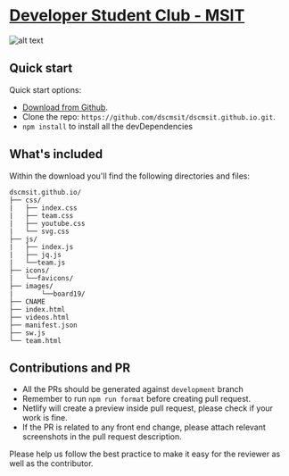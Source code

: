 # [Developer Student Club - MSIT](http://dsc.msit.in/)

<!-- https://github.com/dscmsit/dscmsit/blob/master/images/HomePageForREADME.jpg?raw=true -->

![alt text](https://i.ibb.co/7r0vdgg/Screenshot-2020-02-19-at-2-44-52-PM.png"DSC-MSIT")

## Quick start

Quick start options:

- [Download from Github](https://github.com/dscmsit/dscmsit.github.io.git).
- Clone the repo: `https://github.com/dscmsit/dscmsit.github.io.git`.
- `npm install` to install all the devDependencies

## What's included

Within the download you'll find the following directories and files:

```
dscmsit.github.io/
├── css/
|   ├── index.css
|   ├── team.css
|   ├── youtube.css
|   └── svg.css
├── js/
|   ├── index.js
|   ├── jq.js
|   └──team.js
├── icons/
|   └──favicons/
├── images/
|       └──board19/
├── CNAME
├── index.html
├── videos.html
├── manifest.json
├── sw.js
└── team.html

```

## Contributions and PR

- All the PRs should be generated against `development` branch
- Remember to run `npm run format` before creating pull request.
- Netlify will create a preview inside pull request, please check if your work is fine.
- If the PR is related to any front end change, please attach relevant screenshots in the pull request description.

Please help us follow the best practice to make it easy for the reviewer as well as the contributor.
